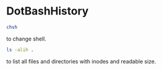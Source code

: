 # DotBashHistory

```bash
chsh
```
to change shell. 

```bash
ls -alih .
```
to list all files and directories with inodes and readable size. 

